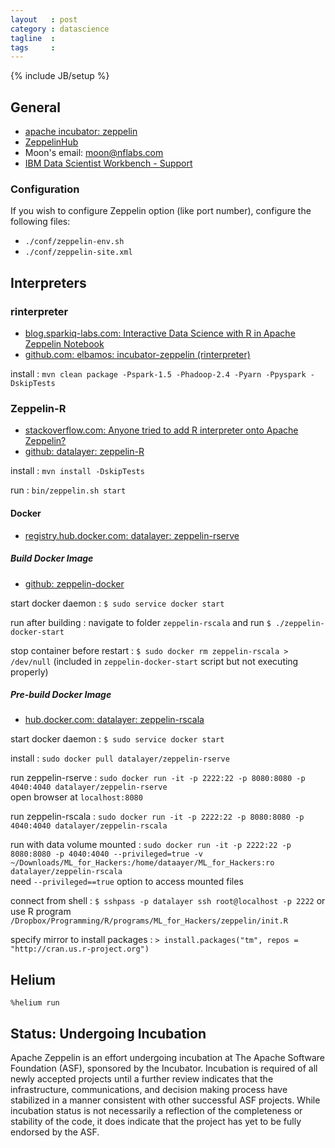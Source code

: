 ```yaml
---
layout   : post
category : datascience
tagline  : 
tags     : 
---
```

{% include JB/setup %}

## General

- [apache incubator: zeppelin](https://zeppelin.incubator.apache.org)
- [ZeppelinHub](https://www.zeppelinhub.com)
- Moon's email: [moon@nflabs.com](mailto:moon@nflabs.com)
- [IBM Data Scientist Workbench - Support](http://support.datascientistworkbench.com)

### Configuration

If you wish to configure Zeppelin option (like port number), configure the following files:

- `./conf/zeppelin-env.sh`
- `./conf/zeppelin-site.xml`

## Interpreters

### rinterpreter

- [blog.sparkiq-labs.com: Interactive Data Science with R in Apache Zeppelin Notebook](http://blog.sparkiq-labs.com/2015/11/16/interactive-data-science-with-r-in-apache-zeppelin-notebook)
- [github.com: elbamos: incubator-zeppelin (rinterpreter)](https://github.com/elbamos/incubator-zeppelin/tree/rinterpreter)

install
:   `mvn clean package -Pspark-1.5 -Phadoop-2.4 -Pyarn -Ppyspark -DskipTests`

### Zeppelin-R

- [stackoverflow.com: Anyone tried to add R interpreter onto Apache Zeppelin?](http://stackoverflow.com/questions/33421426/anyone-tried-to-add-r-interpreter-onto-apache-zeppelin/33451451#33451451)
- [github: datalayer: zeppelin-R](https://github.com/datalayer/zeppelin-R)

install
:   `mvn install -DskipTests`

run
:   `bin/zeppelin.sh start`

#### Docker

- [registry.hub.docker.com: datalayer: zeppelin-rserve](https://registry.hub.docker.com/u/datalayer/zeppelin-rserve)

##### Build Docker Image

- [github: zeppelin-docker](https://github.com/datalayer/zeppelin-docker)

start docker daemon
:   `$ sudo service docker start`

run after building
:   navigate to folder `zeppelin-rscala` and run `$ ./zeppelin-docker-start`

stop container before restart
:   `$ sudo docker rm zeppelin-rscala > /dev/null` (included in `zeppelin-docker-start` script but not executing properly)

##### Pre-build Docker Image

- [hub.docker.com: datalayer: zeppelin-rscala](https://hub.docker.com/r/datalayer/zeppelin-rscala)

start docker daemon
:   `$ sudo service docker start`

install
:   `sudo docker pull datalayer/zeppelin-rserve`

run zeppelin-rserve
:   `sudo docker run -it -p 2222:22 -p 8080:8080 -p 4040:4040 datalayer/zeppelin-rserve`  
    open browser at `localhost:8080`

run zeppelin-rscala
:   `sudo docker run -it -p 2222:22 -p 8080:8080 -p 4040:4040 datalayer/zeppelin-rscala`

run with data volume mounted
:   `sudo docker run -it -p 2222:22 -p 8080:8080 -p 4040:4040 --privileged=true -v ~/Downloads/ML_for_Hackers:/home/dataayer/ML_for_Hackers:ro datalayer/zeppelin-rscala`  
	need `--privileged==true` option to access mounted files

connect from shell
:   `$ sshpass -p datalayer ssh root@localhost -p 2222` or use R program `/Dropbox/Programming/R/programs/ML_for_Hackers/zeppelin/init.R`

specify mirror to install packages
:   `> install.packages("tm", repos = "http://cran.us.r-project.org")`

## Helium

`%helium run`

## Status: Undergoing Incubation

Apache Zeppelin is an effort undergoing incubation at The Apache Software Foundation (ASF), sponsored by the Incubator. Incubation is required of all newly accepted projects until a further review indicates that the infrastructure, communications, and decision making process have stabilized in a manner consistent with other successful ASF projects. While incubation status is not necessarily a reflection of the completeness or stability of the code, it does indicate that the project has yet to be fully endorsed by the ASF.
